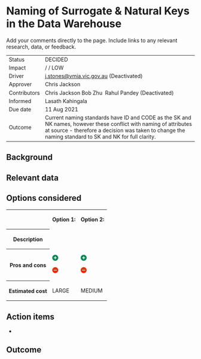 # Naming of Surrogate & Natural Keys in the Data Warehouse

<div>

<div>

Add your comments directly to the page. Include links to any relevant
research, data, or feedback.

</div>

</div>

<div class="plugin-tabmeta-details">

<div class="table-wrap">

|              |                                                                                                                                                                                                                            |
|--------------|----------------------------------------------------------------------------------------------------------------------------------------------------------------------------------------------------------------------------|
| Status       | DECIDED                                                                                                                                                                                                                    |
| Impact       | / / LOW                                                                                                                                                                                                                    |
| Driver       | j.stones@vmia.vic.gov.au (Deactivated)                                                                                                                                                                                     |
| Approver     | Chris Jackson                                                                                                                                                                                                              |
| Contributors | Chris Jackson Bob Zhu  Rahul Pandey (Deactivated)                                                                                                                                                                          |
| Informed     | Lasath Kahingala                                                                                                                                                                                                           |
| Due date     | 11 Aug 2021                                                                                                                                                                                                                |
| Outcome      | Current naming standards have ID and CODE as the SK and NK names, however these conflict with naming of attributes at source - therefore a decision was taken to change the naming standard to SK and NK for full clarity. |

</div>

</div>

## Background

## Relevant data

## Options considered

<div class="table-wrap">

<table class="confluenceTable" data-layout="default">
<tbody>
<tr class="header">
<th class="confluenceTh"></th>
<th class="confluenceTh"><p>Option 1:</p></th>
<th class="confluenceTh"><p>Option 2:</p></th>
</tr>

<tr class="odd">
<th class="confluenceTh"><p>Description</p></th>
<td class="confluenceTd"></td>
<td class="confluenceTd"></td>
</tr>
<tr class="even">
<th class="confluenceTh"><p>Pros and cons</p></th>
<td class="confluenceTd"><p><img src="images/icons/emoticons/add.png"
class="emoticon emoticon-plus" data-emoji-id="atlassian-plus"
data-emoji-shortname=":plus:" data-emoji-fallback=":plus:"
data-emoticon-name="plus" width="16" height="16" alt="(plus)" /></p>
<p><img src="images/icons/emoticons/forbidden.png"
class="emoticon emoticon-minus" data-emoji-id="atlassian-minus"
data-emoji-shortname=":minus:" data-emoji-fallback=":minus:"
data-emoticon-name="minus" width="16" height="16"
alt="(minus)" /></p></td>
<td class="confluenceTd"><p><img src="images/icons/emoticons/add.png"
class="emoticon emoticon-plus" data-emoji-id="atlassian-plus"
data-emoji-shortname=":plus:" data-emoji-fallback=":plus:"
data-emoticon-name="plus" width="16" height="16" alt="(plus)" /></p>
<p><img src="images/icons/emoticons/forbidden.png"
class="emoticon emoticon-minus" data-emoji-id="atlassian-minus"
data-emoji-shortname=":minus:" data-emoji-fallback=":minus:"
data-emoticon-name="minus" width="16" height="16"
alt="(minus)" /></p></td>
</tr>
<tr class="odd">
<th class="confluenceTh"><p>Estimated cost</p></th>
<td class="confluenceTd"><p>LARGE</p></td>
<td class="confluenceTd"><p>MEDIUM</p></td>
</tr>
</tbody>
</table>

</div>

## Action items

-   

## Outcome
